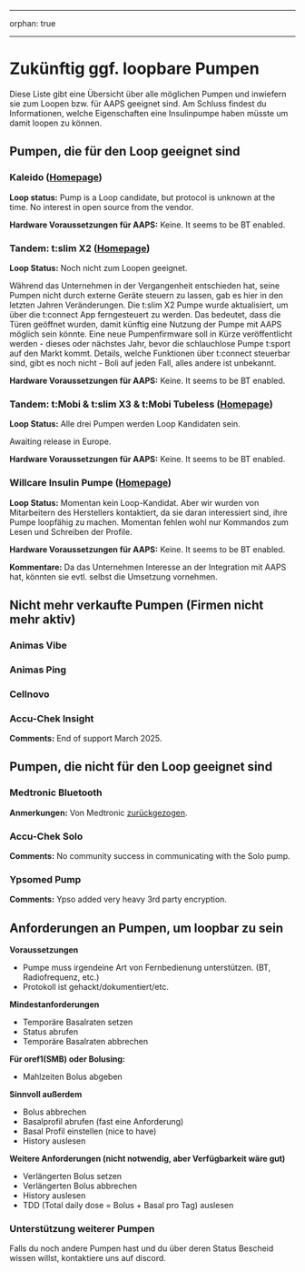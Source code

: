 * * *

orphan: true

* * *

# Zukünftig ggf. loopbare Pumpen

Diese Liste gibt eine Übersicht über alle möglichen Pumpen und inwiefern sie zum Loopen bzw. für AAPS geeignet sind. Am Schluss findest du Informationen, welche Eigenschaften eine Insulinpumpe haben müsste um damit loopen zu können.

## Pumpen, die für den Loop geeignet sind

### Kaleido ([Homepage](https://www.hellokaleido.com/))

**Loop status:** Pump is a Loop candidate, but protocol is unknown at the time. No interest in open source from the vendor.

**Hardware Voraussetzungen für AAPS:** Keine. It seems to be BT enabled.

### Tandem: t:slim X2 ([Homepage](https://www.tandemdiabetes.com/))

**Loop Status:** Noch nicht zum Loopen geeignet.

Während das Unternehmen in der Vergangenheit entschieden hat, seine Pumpen nicht durch externe Geräte steuern zu lassen, gab es hier in den letzten Jahren Veränderungen. Die t:slim X2 Pumpe wurde aktualisiert, um über die t:connect App ferngesteuert zu werden. Das bedeutet, dass die Türen geöffnet wurden, damit künftig eine Nutzung der Pumpe mit AAPS möglich sein könnte. Eine neue Pumpenfirmware soll in Kürze veröffentlicht werden - dieses oder nächstes Jahr, bevor die schlauchlose Pumpe t:sport auf den Markt kommt. Details, welche Funktionen über t:connect steuerbar sind, gibt es noch nicht - Boli auf jeden Fall, alles andere ist unbekannt.

**Hardware Voraussetzungen für AAPS:** Keine. It seems to be BT enabled.

### Tandem: t:Mobi & t:slim X3 & t:Mobi Tubeless ([Homepage](https://www.tandemdiabetes.com/about-us/pipeline))

**Loop Status:** Alle drei Pumpen werden Loop Kandidaten sein.

Awaiting release in Europe.

**Hardware Voraussetzungen für AAPS:** Keine. It seems to be BT enabled.

### Willcare Insulin Pumpe ([Homepage](http://shinmyungmedi.com/en/))

**Loop Status:** Momentan kein Loop-Kandidat. Aber wir wurden von Mitarbeitern des Herstellers kontaktiert, da sie daran interessiert sind, ihre Pumpe loopfähig zu machen. Momentan fehlen wohl nur Kommandos zum Lesen und Schreiben der Profile.

**Hardware Voraussetzungen für AAPS:** Keine. It seems to be BT enabled.

**Kommentare:** Da das Unternehmen Interesse an der Integration mit AAPS hat, könnten sie evtl. selbst die Umsetzung vornehmen.

## Nicht mehr verkaufte Pumpen (Firmen nicht mehr aktiv)

### Animas Vibe

### Animas Ping

### Cellnovo

### Accu-Chek Insight

**Comments:** End of support March 2025.

## Pumpen, die nicht für den Loop geeignet sind

### Medtronic Bluetooth

**Anmerkungen:** Von Medtronic [zurückgezogen](https://www.tidepool.org/blog/tidepool-loop-partner-update-ace-pumps).

### Accu-Chek Solo

**Comments:** No community success in communicating with the Solo pump.

### Ypsomed Pump

**Comments:** Ypso added very heavy 3rd party encryption.

## Anforderungen an Pumpen, um loopbar zu sein

**Voraussetzungen**

- Pumpe muss irgendeine Art von Fernbedienung unterstützen. (BT, Radiofrequenz, etc.)
- Protokoll ist gehackt/dokumentiert/etc.

**Mindestanforderungen**

- Temporäre Basalraten setzen
- Status abrufen
- Temporäre Basalraten abbrechen

**Für oref1(SMB) oder Bolusing:**

- Mahlzeiten Bolus abgeben

**Sinnvoll außerdem**

- Bolus abbrechen
- Basalprofil abrufen (fast eine Anforderung)
- Basal Profil einstellen (nice to have)
- History auslesen 

**Weitere Anforderungen (nicht notwendig, aber Verfügbarkeit wäre gut)**

- Verlängerten Bolus setzen
- Verlängerten Bolus abbrechen
- History auslesen
- TDD (Total daily dose = Bolus + Basal pro Tag) auslesen

### Unterstützung weiterer Pumpen

Falls du noch andere Pumpen hast und du über deren Status Bescheid wissen willst, kontaktiere uns auf discord.